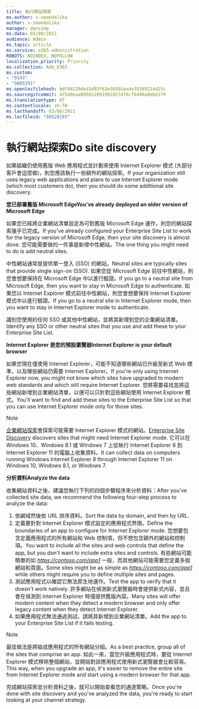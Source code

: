 ```yaml
---
title: 執行網站探索
ms.author: v-smandalika
author: v-smandalika
manager: dansimp
ms.date: 03/08/2021
audience: Admin
ms.topic: article
ms.service: o365-administration
ROBOTS: NOINDEX, NOFOLLOW
localization_priority: Priority
ms.collection: Adm_O365
ms.custom:
- "9143"
- "9005291"
ms.openlocfilehash: bdf94220de45d92f63e56501ea4e35389224d25c
ms.sourcegitcommit: 475a9eaa095812091991857df6cf6490a8bbe179
ms.translationtype: HT
ms.contentlocale: zh-TW
ms.lasthandoff: 03/08/2021
ms.locfileid: "50529193"
---
```

# <a name="do-site-discovery"></a><span data-ttu-id="e5f09-102">執行網站探索</span><span class="sxs-lookup"><span data-stu-id="e5f09-102">Do site discovery</span></span>

<span data-ttu-id="e5f09-103">如果組織仍使用舊版 Web 應用程式並計劃來使用 Internet Explorer 模式 (大部分客戶會這麼做)，則您應該執行一些額外的網站探索。</span><span class="sxs-lookup"><span data-stu-id="e5f09-103">If your organization still uses legacy web applications and plans to use Internet Explorer mode (which most customers do), then you should do some additional site discovery.</span></span>

<span data-ttu-id="e5f09-104">**您已部署舊版 Microsoft Edge**</span><span class="sxs-lookup"><span data-stu-id="e5f09-104">**You've already deployed an older version of Microsoft Edge**</span></span>

<span data-ttu-id="e5f09-105">如果您已經將企業網站清單設定為可對舊版 Microsoft Edge 運作，則您的網站探索幾乎已完成。</span><span class="sxs-lookup"><span data-stu-id="e5f09-105">If you've already configured your Enterprise Site List to work for the legacy version of Microsoft Edge, then your site discovery is almost done.</span></span> <span data-ttu-id="e5f09-106">您可能需要做的一件事是新增中性網站。</span><span class="sxs-lookup"><span data-stu-id="e5f09-106">The one thing you might need to do is add neutral sites.</span></span>

<span data-ttu-id="e5f09-107">中性網站通常是提供單一登入 (SSO) 的網站。</span><span class="sxs-lookup"><span data-stu-id="e5f09-107">Neutral sites are typically sites that provide single sign-on (SSO).</span></span> <span data-ttu-id="e5f09-108">如果您從 Microsoft Edge 前往中性網站，則您會想要保持在 Microsoft Edge 中以進行驗證。</span><span class="sxs-lookup"><span data-stu-id="e5f09-108">If you go to a neutral site from Microsoft Edge, then you want to stay in Microsoft Edge to authenticate.</span></span> <span data-ttu-id="e5f09-109">如果您以 Internet Explorer 模式前往中性網站，則您會想要保持 Internet Explorer 模式中以進行驗證。</span><span class="sxs-lookup"><span data-stu-id="e5f09-109">If you go to a neutral site in Internet Explorer mode, then you want to stay in Internet Explorer mode to authenticate.</span></span>

<span data-ttu-id="e5f09-110">識別您使用的任何 SSO 或其他中性網站，並將其新增到您的企業網站清單。</span><span class="sxs-lookup"><span data-stu-id="e5f09-110">Identify any SSO or other neutral sites that you use and add these to your Enterprise Site List.</span></span>

<span data-ttu-id="e5f09-111">**Internet Explorer 是您的預設瀏覽器**</span><span class="sxs-lookup"><span data-stu-id="e5f09-111">**Internet Explorer is your default browser**</span></span>

<span data-ttu-id="e5f09-112">如果您現在僅使用 Internet Explorer，可能不知道哪些網站已升級至新式 Web 標準，以及哪些網站仍需要 Internet Explorer。</span><span class="sxs-lookup"><span data-stu-id="e5f09-112">If you're only using Internet Explorer now, you might not know which sites have upgraded to modern web standards and which still require Internet Explorer.</span></span> <span data-ttu-id="e5f09-113">您將需要尋找並將這些網站新增到企業網站清單，以便可以只針對這些網站使用 Internet Explorer 模式。</span><span class="sxs-lookup"><span data-stu-id="e5f09-113">You'll want to find and add these sites to the Enterprise Site List so that you can use Internet Explorer mode only for those sites.</span></span>

> [!NOTE]
> <span data-ttu-id="e5f09-114">[企業網站探索](https://docs.microsoft.com/internet-explorer/ie11-deploy-guide/collect-data-using-enterprise-site-discovery)會探索可能需要 Internet Explorer 模式的網站。</span><span class="sxs-lookup"><span data-stu-id="e5f09-114">[Enterprise Site Discovery](https://docs.microsoft.com/internet-explorer/ie11-deploy-guide/collect-data-using-enterprise-site-discovery) discovers sites that might need Internet Explorer mode.</span></span> <span data-ttu-id="e5f09-115">它可以在 Windows 10、Windows 8.1 或 Windows 7 上從執行 Internet Explorer 8 到 Internet Explorer 11 的電腦上收集資料。</span><span class="sxs-lookup"><span data-stu-id="e5f09-115">It can collect data on computers running Windows Internet Explorer 8 through Internet Explorer 11 on Windows 10, Windows 8.1, or Windows 7.</span></span>

<span data-ttu-id="e5f09-116">**分析資料**</span><span class="sxs-lookup"><span data-stu-id="e5f09-116">**Analyze the data**</span></span>

<span data-ttu-id="e5f09-117">收集網站資料之後，建議您執行下列的四個步驟程序來分析資料：</span><span class="sxs-lookup"><span data-stu-id="e5f09-117">After you've collected site data, we recommend the following four-step process to analyze the data:</span></span>
1. <span data-ttu-id="e5f09-118">依網域然後依 URL 排序資料。</span><span class="sxs-lookup"><span data-stu-id="e5f09-118">Sort the data by domain, and then by URL.</span></span>
2. <span data-ttu-id="e5f09-119">定義要針對 Internet Explorer 模式設定的應用程式界限。</span><span class="sxs-lookup"><span data-stu-id="e5f09-119">Define the boundaries of an app to configure for Internet Explorer mode.</span></span> <span data-ttu-id="e5f09-120">您想要包含定義應用程式的所有網站和 Web 控制項，但不想包含額外的網站和控制項。</span><span class="sxs-lookup"><span data-stu-id="e5f09-120">You want to include all the sites and web controls that define the app, but you don't want to include extra sites and controls.</span></span> <span data-ttu-id="e5f09-121">有些網站可能簡單的如 *https://contoso.com/app1* 一般，而其他網站可能需要您定義多個網站和頁面。</span><span class="sxs-lookup"><span data-stu-id="e5f09-121">Some sites might be as simple as *https://contoso.com/app1* while others might require you to define multiple sites and pages.</span></span>
3. <span data-ttu-id="e5f09-122">測試應用程式以確認它無法原生地運作。</span><span class="sxs-lookup"><span data-stu-id="e5f09-122">Test the app to verify that it doesn't work natively.</span></span> <span data-ttu-id="e5f09-123">許多網站在偵測新式瀏覽器時會提供新式內容，並且會在偵測到 Internet Explorer 時僅提供舊版內容。</span><span class="sxs-lookup"><span data-stu-id="e5f09-123">Many sites will offer modern content when they detect a modern browser and only offer legacy content when they detect Internet Explorer.</span></span>
4. <span data-ttu-id="e5f09-124">如果應用程式無法通過測試，請將其新增到企業網站清單。</span><span class="sxs-lookup"><span data-stu-id="e5f09-124">Add the app to your Enterprise Site List if it fails testing.</span></span>

> [!NOTE]
> <span data-ttu-id="e5f09-125">最佳做法是將組成應用程式的所有網站分組。</span><span class="sxs-lookup"><span data-stu-id="e5f09-125">As a best practice, group all of the sites that comprise an app.</span></span> <span data-ttu-id="e5f09-126">如此一來，當您升級應用程式時，要從 Internet Explorer 模式移除整個網站，並開始對該應用程式使用新式瀏覽器會比較容易。</span><span class="sxs-lookup"><span data-stu-id="e5f09-126">This way, when you upgrade an app, it's easier to remove the entire site from Internet Explorer mode and start using a modern browser for that app.</span></span>

<span data-ttu-id="e5f09-127">完成網站探索並分析資料之後，就可以開始查看您的通道策略。</span><span class="sxs-lookup"><span data-stu-id="e5f09-127">Once you're done with site discovery and you've analyzed the data, you're ready to start looking at your channel strategy.</span></span>

